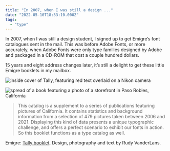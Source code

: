 ```yaml
---
title: "In 2007, when I was still a design ..."
date: "2022-05-10T18:33:10.000Z"
tags: 
  - "type"
---
```


In 2007, when I was still a design student, I signed up to get Emigre’s font catalogues sent in the mail. This was before Adobe Fonts, or more accurately, when Adobe Fonts were only type families designed by Adobe and packaged in a CD-ROM that cost a couple hundred dollars.

15 years and eight address changes later, it’s still a delight to get these little Emigre booklets in my mailbox.

![inside cover of Tally, featuring red text overlaid on a Nikon camera](images/a9f28268fc.jpg)

![spread of a book featuring a photo of a storefront in Paso Robles, California](images/7fc371d6bd.jpg)

> This catalog is a supplement to a series of publications featuring pictures of California. It contains statistics and background information from a selection of 479 pictures taken between 2006 and 2021. Displaying this kind of data presents a unique typographic challenge, and offers a perfect scenario to exhibit our fonts in action. So this booklet functions as a type catalog as well.

Emigre: [Tally booklet](https://www.emigre.com/TypeSpecimens/Tally). Design, photography and text by Rudy VanderLans.
